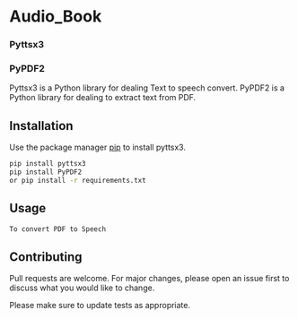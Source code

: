 # Audio_Book
### Pyttsx3
### PyPDF2

Pyttsx3 is a Python library for dealing Text to speech convert.
PyPDF2 is a Python library for dealing to extract text from PDF.

## Installation

Use the package manager [pip](https://pip.pypa.io/en/stable/) to install pyttsx3.

```bash
pip install pyttsx3
pip install PyPDF2
or pip install -r requirements.txt
```

## Usage

```python
To convert PDF to Speech
```

## Contributing
Pull requests are welcome. For major changes, please open an issue first to discuss what you would like to change.

Please make sure to update tests as appropriate.
